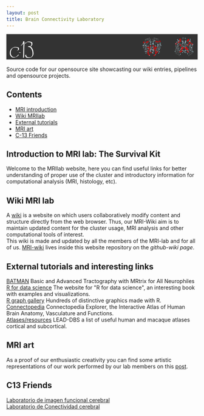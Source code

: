 ```yaml
---
layout: post
title: Brain Connectivity Laboratory
---
```

![](../images/baner.png)

Source code for our opensource site showcasting our wiki entries, pipelines and opensource projects.  


## Contents

- [MRI introduction](#introduction-to-mri-lab-the-survival-kit)
- [Wiki MRIlab](#wiki-mri-lab)
- [External tutorials](#external-tutorials-and-interesting-links)
- [MRI art](#mri-art)
- [C-13 Friends](#c13-friends)


## Introduction to MRI lab: The Survival Kit  
Welcome to the MRIlab website, here you can find useful links for better understanding of proper use of the cluster and introductory information for computational analysis (MRI, histology, etc).



## Wiki MRI lab  
A [wiki](https://en.wikipedia.org/wiki/Wiki) is a website on which users collaboratively modify content and structure directly from the web browser. Thus, our MRI-Wiki aim is to maintain updated content for the cluster usage, MRI analysis and other computational tools of interest.  
This wiki is made and updated by all the members of the MRI-lab and for all of us. [MRI-wiki](https://github.com/c13inb/c13inb.github.io/wiki) lives inside this website repository on the *github-wiki page*.


## External tutorials and interesting links  
[BATMAN](http://www.miccai.org/edu/finalists/BATMAN_trimmed_tutorial.pdf) Basic and Advanced Tractography with MRtrix for All Neurophiles  
[R for data science](https://r4ds.had.co.nz/index.html) The website for "R for data science", an interesting book with examples and visualizations.  
[R graph gallery](https://www.r-graph-gallery.com) Hundreds of distinctive graphics made with R.  
[Connectopedia](http://www.fmritools.com/kdb/index.html?fbclid=IwAR1Cqmfth-2c8cXBcKYmhN6-YFTLf_1kF7-vxwVg_ZDMiAD4qX-bIeJqzl0) Connectopedia Explorer, the Interactive Atlas of Human Brain Anatomy, Vasculature and Functions.   
[Atlases/resources](http://www.lead-dbs.org/helpsupport/knowledge-base/atlasesresources)  LEAD-DBS a list of useful human and macaque atlases cortical and subcortical.  

## MRI art  
As a proof of our enthusiastic creativity you can find some artistic representations of our work performed by our lab members on this [post](https://github.com/c13inb/c13inb.github.io/blob/master/gallery.md).


## C13 Friends  
[Laboratorio de imagen funcional cerebral](https://www.facebook.com/imagenfuncionalcerebral/)  
[Laboratorio de Conectividad cerebral](https://www.facebook.com/conectividadcerebral/)  
